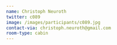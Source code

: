 ```yaml
---
name: Christoph Neuroth
twitter: c089
image: /images/participants/c089.jpg
contact-via: christoph.neuroth@gmail.com
room-type: cabin
---
```

